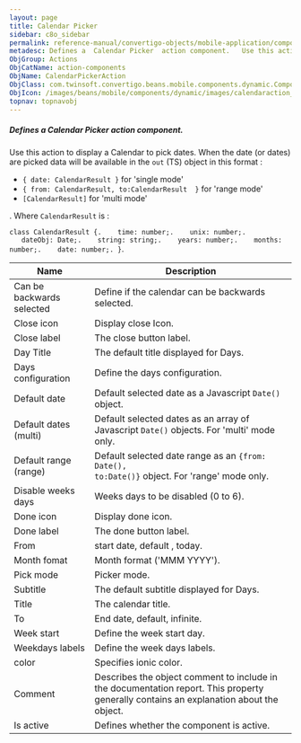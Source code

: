 ```yaml
---
layout: page
title: Calendar Picker
sidebar: c8o_sidebar
permalink: reference-manual/convertigo-objects/mobile-application/components/action-components/calendar-picker/
metadesc: Defines a  Calendar Picker  action component.   Use this action to display a Calendar to pick dates. When the date (or dates) are picked data will be 
ObjGroup: Actions
ObjCatName: action-components
ObjName: CalendarPickerAction
ObjClass: com.twinsoft.convertigo.beans.mobile.components.dynamic.ComponentManager$1
ObjIcon: /images/beans/mobile/components/dynamic/images/calendaraction_color_32x32.png
topnav: topnavobj
---
```

##### Defines a <i>Calendar Picker</i> action component. 
 Use this action to display a Calendar to pick dates. When the date (or dates) are picked data will be available in the <code>out</code> (TS) object in this format :

<ul><li><code>{ date: CalendarResult }</code> for 'single mode'</li><li><code>{ from: CalendarResult, to:CalendarResult  }</code> for 'range mode'</li><li><code>[CalendarResult]</code> for 'multi mode'</li></ul>.
Where <code>CalendarResult</code> is :

<code>class CalendarResult {.
&nbsp;&nbsp;&nbsp;time: number;.
&nbsp;&nbsp;&nbsp;unix: number;.
&nbsp;&nbsp;&nbsp;dateObj: Date;.
&nbsp;&nbsp;&nbsp;string: string;.
&nbsp;&nbsp;&nbsp;years: number;.
&nbsp;&nbsp;&nbsp;months: number;.
&nbsp;&nbsp;&nbsp;date: number;.
}</code>.

Name | Description 
--- | ---
Can be backwards selected | Define if the calendar can be backwards selected.
Close icon | Display close Icon.
Close label | The close button label.
Day Title | The default title displayed for Days.
Days configuration | Define the days configuration.
Default date | Default selected date as a Javascript <code>Date()</code> object.
Default dates (multi) | Default selected dates as an array of Javascript <code>Date()</code> objects. For 'multi' mode only.
Default range (range) | Default selected date range as an <code>{from: Date(), to:Date()}</code> object. For 'range' mode only.
Disable weeks days | Weeks days to be disabled (0 to 6).
Done icon | Display done icon.
Done label | The done button label.
From | start date, default , today.
Month fomat | Month format ('MMM YYYY').
Pick mode | Picker mode.
Subtitle | The default  subtitle displayed for Days.
Title | The calendar title.
To | End date, default, infinite.
Week start | Define the week start day.
Weekdays labels | Define the week days labels.
color | Specifies ionic color.
Comment | Describes the object comment to include in the documentation report.  This property generally contains an explanation about the object. 
Is active | Defines whether the component is active. 

